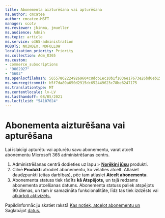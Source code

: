 ```yaml
---
title: Abonementa aizturēšana vai apturēšana
ms.author: cmcatee
author: cmcatee-MSFT
manager: scotv
ms.reviewer: jkinma, jmueller
ms.audience: Admin
ms.topic: article
ms.service: o365-administration
ROBOTS: NOINDEX, NOFOLLOW
localization_priority: Priority
ms.collection: Adm_O365
ms.custom:
- commerce_subscriptions
- "9002927"
- "5603"
ms.openlocfilehash: 565578622249269604c8dcb1ec10b1f1036e17673e26bd0eb15a38d323aa28bd
ms.sourcegitcommit: b5f7da89a650d2915dc652449623c78be6247175
ms.translationtype: MT
ms.contentlocale: lv-LV
ms.lasthandoff: 08/05/2021
ms.locfileid: "54107024"
---
```

# <a name="suspend-or-pause-a-subscription"></a>Abonementa aizturēšana vai apturēšana

Lai īslaicīgi apturētu vai apturētu savu abonementu, varat atcelt abonementu Microsoft 365 administrēšanas centrs.

1. Administrēšanas centrā dodieties uz lapu  >  **[Norēķini jūsu](https://go.microsoft.com/fwlink/p/?linkid=842054)** produkti.
2. Cilnē **Produkti** atrodiet abonementu, ko vēlaties atcelt. Atlasiet daudzpunkti (citas darbības), pēc tam atlasiet **Atcelt abonementu**.
3. Abonementa statuss tiek rādīts **kā Atspējots,** un tajā redzams abonementa atcelšanas datums. Abonementa statuss paliek atspējots 90 dienas, un tam ir samazināta funkcionalitāte, līdz tas tiek izdzēsts vai [atkārtoti aktivizēts.](/microsoft-365/commerce/subscriptions/reactivate-your-subscription)

Papildinformāciju skatiet rakstā [Kas notiek, atceļot abonementu un](/microsoft-365/commerce/subscriptions/cancel-your-subscription#what-happens-when-you-cancel-a-subscription) Saglabājot [datus.](/microsoft-365/commerce/subscriptions/cancel-your-subscription#save-your-data)
